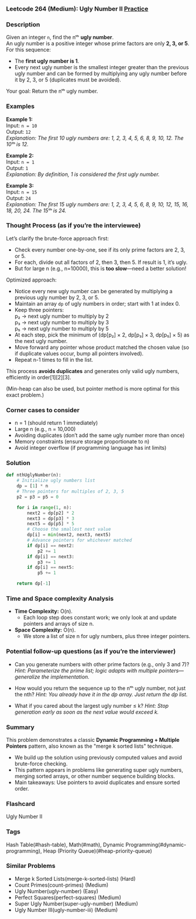 ### Leetcode 264 (Medium): Ugly Number II [Practice](https://leetcode.com/problems/ugly-number-ii)

### Description  
Given an integer `n`, find the nᵗʰ **ugly number**.  
An ugly number is a positive integer whose prime factors are only **2, 3, or 5**.  
For this sequence:  
- The **first ugly number is 1**.
- Every next ugly number is the smallest integer greater than the previous ugly number and can be formed by multiplying any ugly number before it by 2, 3, or 5 (duplicates must be avoided).

Your goal: Return the nᵗʰ ugly number.

### Examples  

**Example 1:**  
Input: `n = 10`  
Output: `12`  
*Explanation: The first 10 ugly numbers are: 1, 2, 3, 4, 5, 6, 8, 9, 10, 12. The 10ᵗʰ is 12.*

**Example 2:**  
Input: `n = 1`  
Output: `1`  
*Explanation: By definition, 1 is considered the first ugly number.*

**Example 3:**  
Input: `n = 15`  
Output: `24`  
*Explanation: The first 15 ugly numbers are: 1, 2, 3, 4, 5, 6, 8, 9, 10, 12, 15, 16, 18, 20, 24. The 15ᵗʰ is 24.*



### Thought Process (as if you’re the interviewee)  

Let’s clarify the brute-force approach first:  
- Check every number one-by-one, see if its only prime factors are 2, 3, or 5.  
- For each, divide out all factors of 2, then 3, then 5. If result is 1, it’s ugly.
- But for large n (e.g., n=10000), this is **too slow**—need a better solution!

Optimized approach:  
- Notice every new ugly number can be generated by multiplying a previous ugly number by 2, 3, or 5.
- Maintain an array `dp` of ugly numbers in order; start with 1 at index 0.
- Keep three pointers:  
  p₂ → next ugly number to multiply by 2  
  p₃ → next ugly number to multiply by 3  
  p₅ → next ugly number to multiply by 5  
- At each step, pick the minimum of (dp[p₂] × 2, dp[p₃] × 3, dp[p₅] × 5) as the next ugly number.
- Move forward any pointer whose product matched the chosen value (so if duplicate values occur, bump all pointers involved).
- Repeat n-1 times to fill in the list.

This process **avoids duplicates** and generates only valid ugly numbers, efficiently in order[1][2][3].

(Min-heap can also be used, but pointer method is more optimal for this exact problem.)



### Corner cases to consider  
- n = 1 (should return 1 immediately)
- Large n (e.g., n = 10,000)
- Avoiding duplicates (don’t add the same ugly number more than once)
- Memory constraints (ensure storage proportionate to n)
- Avoid integer overflow (if programming language has int limits)



### Solution

```python
def nthUglyNumber(n):
    # Initialize ugly numbers list
    dp = [1] * n
    # Three pointers for multiples of 2, 3, 5
    p2 = p3 = p5 = 0

    for i in range(1, n):
        next2 = dp[p2] * 2
        next3 = dp[p3] * 3
        next5 = dp[p5] * 5
        # Choose the smallest next value
        dp[i] = min(next2, next3, next5)
        # Advance pointers for whichever matched
        if dp[i] == next2:
            p2 += 1
        if dp[i] == next3:
            p3 += 1
        if dp[i] == next5:
            p5 += 1

    return dp[-1]
```

### Time and Space complexity Analysis  

- **Time Complexity:** O(n).
  - Each loop step does constant work; we only look at and update pointers and arrays of size n.
- **Space Complexity:** O(n).
  - We store a list of size n for ugly numbers, plus three integer pointers.

### Potential follow-up questions (as if you’re the interviewer)  

- Can you generate numbers with other prime factors (e.g., only 3 and 7)?
  *Hint: Parameterize the prime list; logic adapts with multiple pointers—generalize the implementation.*

- How would you return the sequence up to the nᵗʰ ugly number, not just the nth?
  *Hint: You already have it in the dp array. Just return the dp list.*

- What if you cared about the largest ugly number ≤ k?
  *Hint: Stop generation early as soon as the next value would exceed k.*


### Summary
This problem demonstrates a classic **Dynamic Programming + Multiple Pointers** pattern, also known as the "merge k sorted lists" technique.  
- We build up the solution using previously computed values and avoid brute-force checking.  
- This pattern appears in problems like generating super ugly numbers, merging sorted arrays, or other number sequence building blocks.  
- Main takeaways: Use pointers to avoid duplicates and ensure sorted order.


### Flashcard
Ugly Number II

### Tags
Hash Table(#hash-table), Math(#math), Dynamic Programming(#dynamic-programming), Heap (Priority Queue)(#heap-priority-queue)

### Similar Problems
- Merge k Sorted Lists(merge-k-sorted-lists) (Hard)
- Count Primes(count-primes) (Medium)
- Ugly Number(ugly-number) (Easy)
- Perfect Squares(perfect-squares) (Medium)
- Super Ugly Number(super-ugly-number) (Medium)
- Ugly Number III(ugly-number-iii) (Medium)